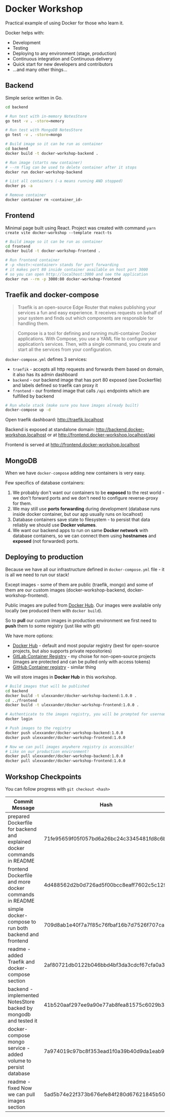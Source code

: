 # Docker Workshop

Practical example of using Docker for those who learn it.

Docker helps with:

- Development
- Testing
- Deploying to any environment (stage, production)
- Continuous integration and Continuous delivery
- Quick start for new developers and contributors
- ...and many other things...

## Backend

Simple serice written in Go.

```sh
cd backend

# Run test with in-memory NotesStore
go test -v . -store=memory

# Run test with MongoDB NotesStore
go test -v . -store=mongo
```

```sh
# Build image so it can be run as container
cd backend
docker build -t docker-workshop-backend .
```

```sh
# Run image (starts new container)
# --rm flag can be used to delete container after it stops
docker run docker-workshop-backend
```

```sh
# List all containers (-a means running AND stopped)
docker ps -a
```

```sh
# Remove container
docker container rm <container_id>
```

## Frontend

Minimal page built using React. Project was created with command `yarn create vite docker-workshop --template react-ts`

```sh
# Build image so it can be run as container
cd frontend
docker build -t docker-workshop-frontend .
```

```sh
# Run frontend container
# -p <host>:<container> stands for port forwarding
# it makes port 80 inside container available on host port 3000
# so you can open http://localhost:3000 and see the application
docker run --rm -p 3000:80 docker-workshop-frontend
```

## Traefik and docker-compose

> Traefik is an open-source Edge Router that makes publishing your services a fun and easy experience. It receives requests on behalf of your system and finds out which components are responsible for handling them.

> Compose is a tool for defining and running multi-container Docker applications. With Compose, you use a YAML file to configure your application’s services. Then, with a single command, you create and start all the services from your configuration.

`docker-compose.yml` defines 3 services:

- `traefik` - accepts all http requests and forwards them based on domain, it also has its admin dashboard
- `backend` - our backend image that has port 80 exposed (see Dockerfile) and labels defined so traefik can proxy it
- `frontend` - our frontend image that calls `/api` endpoints which are fulfilled by backend

```sh
# Run whole stack (make sure you have images already built)
docker-compose up -d
```

Open traefik dashboard: http://traefik.localhost

Backend is exposed at standalone domain: http://backend.docker-workshop.localhost or at http://frontend.docker-workshop.localhost/api

Frontend is served at http://frontend.docker-workshop.localhost

## MongoDB

When we have `docker-compose` adding new containers is very easy.

Few specifics of database containers:

1. We probably don't want our containers to be **exposed** to the rest world - we don't forward ports and we don't need to configure reverse-proxy for them.
2. We may still use **ports forwarding** during development (database runs inside docker container, but our app usually runs on localhost)
3. Database containers save state to filesystem - to persist that data reliably we should use **Docker volumes**.
4. We want our backend apps to run on same **Docker network** with database containers, so we can connect them using **hostnames** and **exposed** (not forwarded) ports.

## Deploying to production

Because we have all our infrastructure defined in `docker-compose.yml` file - it is all we need to run our stack!

Except images - some of them are public (traefik, mongo) and some of them are our custom images (docker-workshop-backend, docker-workshop-frontend).

Public images are pulled from [Docker Hub](https://hub.docker.com/).
Our images were available only locally (we produced them with `docker build`).

So to **pull** our custom images in production environment we first need to **push** them to some registry (just like with git)

We have more options:

- [Docker Hub](https://hub.docker.com/) - default and most popular registry (best for open-source projects, but also supports private repositories)
- [GitLab Container Registry](https://docs.gitlab.com/ee/user/packages/container_registry) - my choise for non-open-source projects (images are protected and can be pulled only with access tokens)
- [GitHub Container registry](https://docs.github.com/en/packages/working-with-a-github-packages-registry/working-with-the-container-registry) - similar thing

We will store images in **Docker Hub** in this workshop.

```sh
# Build images that will be published
cd backend
docker build -t ulexxander/docker-workshop-backend:1.0.0 .
cd ../frontend
docker build -t ulexxander/docker-workshop-frontend:1.0.0 .
```

```sh
# Authenticate to the images registry, you will be prompted for username and password
docker login
```

```sh
# Push images to the registry
docker push ulexxander/docker-workshop-backend:1.0.0
docker push ulexxander/docker-workshop-frontend:1.0.0
```

```sh
# Now we can pull images anywhere registry is accessible!
# Like on our production environment!
docker pull ulexxander/docker-workshop-backend:1.0.0
docker pull ulexxander/docker-workshop-frontend:1.0.0
```

## Workshop Checkpoints

You can follow progress with `git checkout <hash>`

| Commit Message                                                          | Hash                                     |
| ----------------------------------------------------------------------- | ---------------------------------------- |
| prepared Dockerfile for backend and explained docker commands in README | 71fe95659f05f057bd6a26bc24c3345481fd8c6b |
| frontend Dockerfile and more docker commands in README                  | 4d488562d2b0d726ad5f00bcc8eaff7602c5c129 |
| simple docker-compose to run both backend and frontend                  | 709d8ab1e40f7a7f85c76fbaf16b7d7526f707ca |
| readme - added Traefik and docker-compose section                       | 2af80721db0122b046bbd4bf3da3cdcf67cfa0a3 |
| backend - implemented NotesStore backed by mongodb and tested it        | 41b520aaf297ee9a90e77ab8fea81575c6029b39 |
| docker-compose mongo service - added volume to persist database         | 7a974019c97bc8f353ead1f0a39b40d9da1eab98 |
| readme - fixed Now we can pull images section                           | 5ad5b74e22f373b676efe84f280d67621845b500 |
